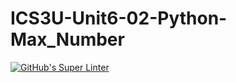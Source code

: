 # ICS3U-Unit6-02-Python-Max_Number

[![GitHub's Super Linter](https://github.com/Rodas-Nega1/ICS3U-Unit6-02-Python-Max_Number/workflows/GitHub's%20Super%20Linter/badge.svg)](https://github.com/Rodas-Nega1/ICS3U-Unit6-02-Python-Max_Number/actions)
